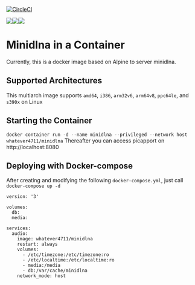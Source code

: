 [![CircleCI](https://circleci.com/gh/whatever4711/minidlna.svg?style=svg)](https://circleci.com/gh/whatever4711/minidlna)

[![](https://images.microbadger.com/badges/version/whatever4711/minidlna.svg)](https://microbadger.com/images/whatever4711/minidlna "Get your own version badge on microbadger.com")[![](https://images.microbadger.com/badges/image/whatever4711/minidlna.svg)](https://microbadger.com/images/whatever4711/minidlna "Get your own image badge on microbadger.com")[![](https://images.microbadger.com/badges/commit/whatever4711/minidlna.svg)](https://microbadger.com/images/whatever4711/minidlna "Get your own commit badge on microbadger.com")

# Minidlna in a Container

Currently, this is a docker image based on Alpine to server minidlna.

## Supported Architectures

This multiarch image supports `amd64`, `i386`, `arm32v6`, `arm64v8`, `ppc64le`, and `s390x` on Linux

## Starting the Container
`docker container run -d --name minidlna --privileged --network host whatever4711/minidlna`
Thereafter you can access picapport on http://localhost:8080

## Deploying with Docker-compose

After creating and modifying the following `docker-compose.yml`, just call `docker-compose up -d`

```[docker-compose.yml]
version: '3'

volumes:
  db:
  media:

services:
  audio:
    image: whatever4711/minidlna
    restart: always
    volumes:
      - /etc/timezone:/etc/timezone:ro
      - /etc/localtime:/etc/localtime:ro
      - media:/media
      - db:/var/cache/minidlna
    network_mode: host
```
